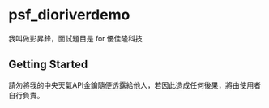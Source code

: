 # psf_dioriverdemo

我叫做彭昇鋒，面試題目是 for 優佳隆科技

## Getting Started
請勿將我的中央天氣API金鑰隨便透露給他人，若因此造成任何後果，將由使用者自行負責。
